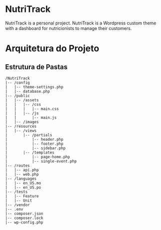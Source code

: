 # NutriTrack
NutriTrack is a personal project. NutriTrack is a Wordpress custom theme with a dashboard for nutricionists to manage their customers. 

# Arquitetura do Projeto

## Estrutura de Pastas

```plaintext
/NutriTrack
|-- /config
|   |-- theme-settings.php
|   |-- database.php
|-- /public
|   |-- /assets
|   |   |-- /css
|   |   |   |-- main.css
|   |   |-- /js
|   |       |-- main.js
|   |-- /images
|-- /resources
|   |-- /views
|       |-- /partials
|           |-- header.php
|           |-- footer.php
|           |-- sidebar.php
|       |-- /templates
|           |-- page-home.php
|           |-- single-event.php
|-- /routes
|   |-- api.php
|   |-- web.php
|-- /languages
|   |-- en_US.mo
|   |-- en_US.po
|-- /tests
|   |-- Feature
|   |-- Unit
|-- /vendor
|-- .env
|-- composer.json
|-- composer.lock
|-- wp-config.php
